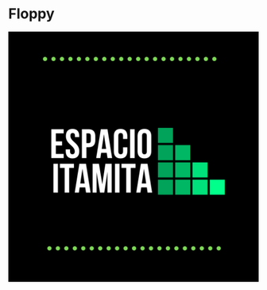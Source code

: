 # Floppy

![name-of-you-image](https://github.com/Ingenieria-de-Software-ITAM-2020/Floppy/blob/main/Logo.png)
